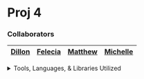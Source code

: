 # Proj 4 

### Collaborators
|[Dillon](https://github.com/rb25s13)|[Felecia](https://github.com/fhelms8)|[Matthew](https://github.com/Mvillarreal88)|[Michelle](https://github.com/michelleherman13)|
|---|---|---|---|

<details>
<summary>Tools, Languages, & Libraries Utilized</summary>
<li>List</li></ul>
<li>List</li></ul>
</details>
